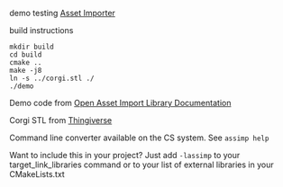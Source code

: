 demo testing [Asset Importer](http://www.assimp.org/)

build instructions

```
mkdir build
cd build
cmake ..
make -j8
ln -s ../corgi.stl ./
./demo
```

Demo code from [Open Asset Import Library Documentation](http://www.assimp.org/lib_html/usage.html)

Corgi STL from [Thingiverse](http://www.thingiverse.com/thing:462823)

Command line converter available on the CS system. See `assimp help`

Want to include this in your project? Just add `-lassimp` to your target_link_libraries command or to your list of external libraries in your CMakeLists.txt


